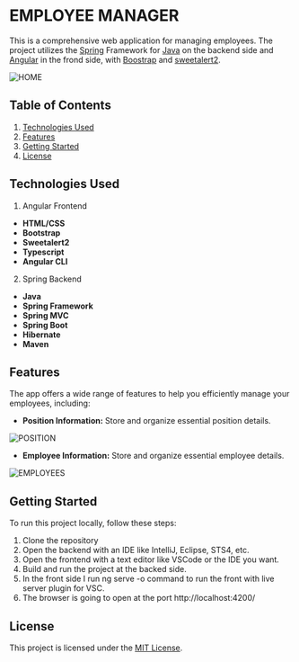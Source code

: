 # EMPLOYEE MANAGER

This is a comprehensive web application for managing employees. The project utilizes the [Spring](https://spring.io/) Framework for [Java](https://www.java.com/en/) on the backend side and [Angular](https://angular.io/) in the frond side, with [Boostrap](https://getbootstrap.com/) and [sweetalert2](https://sweetalert.js.org/).

![HOME](images/HOME.png)

## Table of Contents

1. [Technologies Used](#technologies-used)
2. [Features](#features)
3. [Getting Started](#getting-started)
6. [License](#license)

## Technologies Used

1. Angular Frontend
- **HTML/CSS**
- **Bootstrap**
- **Sweetalert2**
- **Typescript**
- **Angular CLI**

2. Spring Backend
- **Java**
- **Spring Framework**
- **Spring MVC**
- **Spring Boot**
- **Hibernate**
- **Maven**

## Features

The app offers a wide range of features to help you efficiently manage your employees, including:

- **Position Information:** Store and organize essential position details.

![POSITION](images/POSITION.png)

- **Employee Information:** Store and organize essential employee details.

![EMPLOYEES](images/EMPLOYEES.png)

## Getting Started

To run this project locally, follow these steps:

1. Clone the repository
2. Open the backend with an IDE like IntelliJ, Eclipse, STS4, etc.
3. Open the frontend with a text editor like VSCode or the IDE you want.
4. Build and run the project at the backed side.
5. In the front side I run ng serve -o command to run the front with live server plugin for VSC.
6. The browser is going to open at the port http://localhost:4200/

## License

This project is licensed under the [MIT License](LICENSE).
